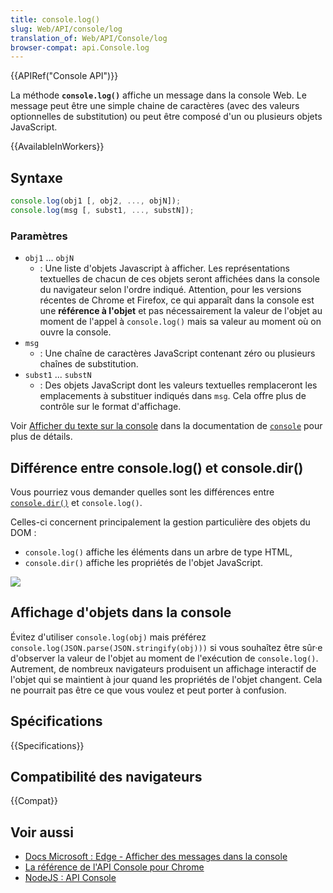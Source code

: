 ```yaml
---
title: console.log()
slug: Web/API/console/log
translation_of: Web/API/Console/log
browser-compat: api.Console.log
---
```


{{APIRef("Console API")}}

La méthode **`console.log()`** affiche un message dans la console Web. Le message peut être une simple chaine de caractères (avec des valeurs optionnelles de substitution) ou peut être composé d'un ou plusieurs objets JavaScript.

{{AvailableInWorkers}}

## Syntaxe

```js
console.log(obj1 [, obj2, ..., objN]);
console.log(msg [, subst1, ..., substN]);
```

### Paramètres

- `obj1` ... `objN`
  - : Une liste d'objets Javascript à afficher. Les représentations textuelles de chacun de ces objets seront affichées dans la console du navigateur selon l'ordre indiqué. Attention, pour les versions récentes de Chrome et Firefox, ce qui apparaît dans la console est une **référence à l'objet** et pas nécessairement la valeur de l'objet au moment de l'appel à `console.log()` mais sa valeur au moment où on ouvre la console.
- `msg`
  - : Une chaîne de caractères JavaScript contenant zéro ou plusieurs chaînes de substitution.
- `subst1` ... `substN`
  - : Des objets JavaScript dont les valeurs textuelles remplaceront les emplacements à substituer indiqués dans `msg`. Cela offre plus de contrôle sur le format d'affichage.

Voir [Afficher du texte sur la console](/fr/docs/Web/API/Console#outputting_text_to_the_console) dans la documentation de [`console`](/fr/docs/Web/API/Console) pour plus de détails.

## Différence entre console.log() et console.dir()

Vous pourriez vous demander quelles sont les différences entre [`console.dir()`](/fr/docs/Web/API/Console/dir) et `console.log()`.

Celles-ci concernent principalement la gestion particulière des objets du DOM :

- `console.log()` affiche les éléments dans un arbre de type HTML,
- `console.dir()` affiche les propriétés de l'objet JavaScript.

![](dozdcyr.png)

## Affichage d'objets dans la console

Évitez d'utiliser `console.log(obj)` mais préférez `console.log(JSON.parse(JSON.stringify(obj)))` si vous souhaîtez être sûr·e d'observer la valeur de l'objet au moment de l'exécution de `console.log()`. Autrement, de nombreux navigateurs produisent un affichage interactif de l'objet qui se maintient à jour quand les propriétés de l'objet changent. Cela ne pourrait pas être ce que vous voulez et peut porter à confusion.

## Spécifications

{{Specifications}}

## Compatibilité des navigateurs

{{Compat}}

## Voir aussi

- [Docs Microsoft : Edge - Afficher des messages dans la console](https://docs.microsoft.com/en-us/microsoft-edge/devtools-guide-chromium/console/console-log)
- [La référence de l'API Console pour Chrome](https://developers.google.com/chrome-developer-tools/docs/console-api#consoledirobject)
- [NodeJS : API Console](https://nodejs.org/docs/latest/api/console.html#console_console_log_data)
